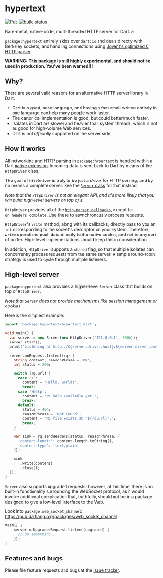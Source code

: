 # hypertext
[![Pub](https://img.shields.io/pub/v/hypertext.svg)](https://pub.dartlang.org/packages/hypertext)
[![build status](https://travis-ci.org/thosakwe/hypertext.svg)](https://travis-ci.org/thosakwe/hypertext)

Bare-metal, native-code, multi-threaded HTTP server for Dart. :fire:

`package:hypertext` entirely skips over `dart:io` and deals directly with
Berkeley sockets, and handling connections using
[Joyent's optimized C HTTP parser](https://github.com/nodejs/http-parser).

**WARNING: This package is still highly experimental, and should not
be used in production. You've been warned!!!**

## Why?
There are several valid reasons for an alternative HTTP server library in Dart:
  * Dart is a good, sane language, and having a fast stack written entirely in
  one language can help many people work faster.
  * The canonical implementation is good, but could better/much faster.
  * Isolates in Dart are slower and heavier than system threads, which is not as good
  for high-volume Web services.
  * Dart is not *officially* supported on the server side.

## How it works
All networking and HTTP parsing in `package:hypertext` is handled within a Dart
[native extension](lib/src/hypertext.cc). Incoming data is sent back to Dart by means
of the `HttpDriver` class.

The goal of `HttpDriver` is truly to be just a *driver* for HTTP serving, and by no means
a complete server. See the [`Server` class](#high-level-server) for that instead.

*Note that the `HttpDriver` is not an elegant API, and it's more likely that you will
build high-level servers on top of it.*

`HttpDriver` provides all of the [`http-parser callbacks`](https://github.com/nodejs/http-parser#callbacks),
except for `on_headers_complete`. Use these to asynchronously process requests.

`HttpDriver`'s `write` method, along with its callbacks, directly pass to you an `int`
corresponding to the socket's descriptor on your system. Therefore, `write` operations
push data directly to the native socket, and not to any sort of buffer. High-level
implementations should keep this in consideration.

In addition, `HttpDriver` supports a `shared` flag, so that multiple isolates can concurrently
process requests from the same server. A simple round-robin strategy is used to cycle through
multiple listeners.

## High-level server
`package:hypertext` also provides a higher-level `Server` class that builds
on top of `HttpDriver`.

*Note that `Server` does not provide mechanisms like session management or cookies.*

Here is the simplest example:

```dart
import 'package:hypertext/hypertext.dart';

void main() {
  var server = new Server(new HttpDriver('127.0.0.1', 3000));
  server.start();
  print('Listening at http://${server.driver.host}:${server.driver.port}');

  server.onRequest.listen((rq) {
    String content, reasonPhrase = 'OK';
    int status = 200;

    switch (rq.url) {
      case '/':
        content = 'Hello, world!';
        break;
      case '/help':
        content = 'No help available yet.';
        break;
      default:
        status = 404;
        reasonPhrase = 'Not Found';
        content = 'No file exists at "${rq.url}".';
        break;
    }

    var sink = rq.sendHeaders(status, reasonPhrase, {
      'content-length': content.length.toString(),
      'content-type': 'text/plain'
    });

    sink
      ..write(content)
      ..close();
  });
}
```

`Server` also supports upgraded requests; however, at this time, there is no built-in
functionality surrounding the WebSocket protocol, as it would involve additional complication
that, truthfully, should not be in a package designed to give a low-level interface to the Web.

Look into `package:web_socket_channel`:
https://pub.dartlang.org/packages/web_socket_channel

```dart
main() {
    server.onUpgradedRequest.listen((upgraded) {
      // Do something...
    });
}
```

## Features and bugs

Please file feature requests and bugs at the [issue tracker](http://github.com/thosakwe/hypertext/issues).
